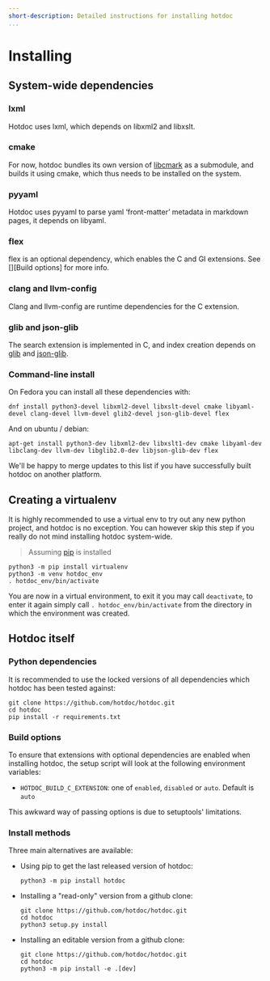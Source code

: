 ```yaml
---
short-description: Detailed instructions for installing hotdoc
...
```


# Installing

## System-wide dependencies

### lxml

Hotdoc uses lxml, which depends on libxml2 and libxslt.

### cmake

For now, hotdoc bundles its own version of [libcmark](https://github.com/jgm/cmark) as a submodule, and builds it using cmake, which thus needs to be installed on the system.

### pyyaml

Hotdoc uses pyyaml to parse yaml ‘front-matter’ metadata in markdown pages, it depends on libyaml.

### flex

flex is an optional dependency, which enables the C and GI extensions. See [][Build options] for more info.

### clang and llvm-config

Clang and llvm-config are runtime dependencies for the C extension. 

### glib and json-glib

The search extension is implemented in C, and index creation depends on [glib](https://developer.gnome.org/glib/) and [json-glib](https://developer.gnome.org/json-glib/).

### Command-line install

On Fedora you can install all these dependencies with:

```
dnf install python3-devel libxml2-devel libxslt-devel cmake libyaml-devel clang-devel llvm-devel glib2-devel json-glib-devel flex
```

And on ubuntu / debian:

```
apt-get install python3-dev libxml2-dev libxslt1-dev cmake libyaml-dev libclang-dev llvm-dev libglib2.0-dev libjson-glib-dev flex
```

We'll be happy to merge updates to this list if you have successfully built hotdoc on another platform.

## Creating a virtualenv

It is highly recommended to use a virtual env to try out any new python project, and hotdoc is no exception. You can however skip this step if you really do not
mind installing hotdoc system-wide.

> Assuming [pip](https://pip.pypa.io/en/stable/) is installed

```
python3 -m pip install virtualenv
python3 -m venv hotdoc_env
. hotdoc_env/bin/activate
```

You are now in a virtual environment, to exit it you may call `deactivate`, to enter it again simply call `. hotdoc_env/bin/activate` from the directory in which the environment was created.

## Hotdoc itself

### Python dependencies

It is recommended to use the locked versions of all dependencies which hotdoc has been tested against:
```
git clone https://github.com/hotdoc/hotdoc.git
cd hotdoc
pip install -r requirements.txt
```

### Build options

To ensure that extensions with optional dependencies are enabled when installing hotdoc, the setup script will look at the following environment variables:

- `HOTDOC_BUILD_C_EXTENSION`: one of `enabled`, `disabled` or `auto`. Default is `auto`

This awkward way of passing options is due to setuptools' limitations.

### Install methods

Three main alternatives are available:

* Using pip to get the last released version of hotdoc:
  ```
  python3 -m pip install hotdoc
  ```

* Installing a "read-only" version from a github clone:
  ```
  git clone https://github.com/hotdoc/hotdoc.git
  cd hotdoc
  python3 setup.py install
  ```

* Installing an editable version from a github clone:
  ```
  git clone https://github.com/hotdoc/hotdoc.git
  cd hotdoc
  python3 -m pip install -e .[dev]
  ```
